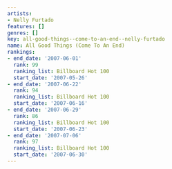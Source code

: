 ```yaml
---
artists:
- Nelly Furtado
features: []
genres: []
key: all-good-things--come-to-an-end--nelly-furtado
name: All Good Things (Come To An End)
rankings:
- end_date: '2007-06-01'
  rank: 99
  ranking_list: Billboard Hot 100
  start_date: '2007-05-26'
- end_date: '2007-06-22'
  rank: 94
  ranking_list: Billboard Hot 100
  start_date: '2007-06-16'
- end_date: '2007-06-29'
  rank: 86
  ranking_list: Billboard Hot 100
  start_date: '2007-06-23'
- end_date: '2007-07-06'
  rank: 97
  ranking_list: Billboard Hot 100
  start_date: '2007-06-30'
---
```


